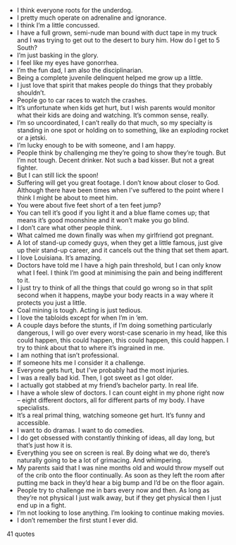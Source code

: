  - I think everyone roots for the underdog.
 - I pretty much operate on adrenaline and ignorance.
 - I think I’m a little concussed.
 - I have a full grown, semi-nude man bound with duct tape in my truck and I was trying to get out to the desert to bury him. How do I get to 5 South?
 - I’m just basking in the glory.
 - I feel like my eyes have gonorrhea.
 - I’m the fun dad, I am also the disciplinarian.
 - Being a complete juvenile delinquent helped me grow up a little.
 - I just love that spirit that makes people do things that they probably shouldn’t.
 - People go to car races to watch the crashes.
 - It’s unfortunate when kids get hurt, but I wish parents would monitor what their kids are doing and watching. It’s common sense, really.
 - I’m so uncoordinated, I can’t really do that much, so my specialty is standing in one spot or holding on to something, like an exploding rocket or a jetski.
 - I’m lucky enough to be with someone, and I am happy.
 - People think by challenging me they’re going to show they’re tough. But I’m not tough. Decent drinker. Not such a bad kisser. But not a great fighter.
 - But I can still lick the spoon!
 - Suffering will get you great footage. I don’t know about closer to God. Although there have been times when I’ve suffered to the point where I think I might be about to meet him.
 - You were about five feet short of a ten feet jump?
 - You can tell it’s good if you light it and a blue flame comes up; that means it’s good moonshine and it won’t make you go blind.
 - I don’t care what other people think.
 - What calmed me down finally was when my girlfriend got pregnant.
 - A lot of stand-up comedy guys, when they get a little famous, just give up their stand-up career, and it cancels out the thing that set them apart.
 - I love Louisiana. It’s amazing.
 - Doctors have told me I have a high pain threshold, but I can only know what I feel. I think I’m good at minimising the pain and being indifferent to it.
 - I just try to think of all the things that could go wrong so in that split second when it happens, maybe your body reacts in a way where it protects you just a little.
 - Coal mining is tough. Acting is just tedious.
 - I love the tabloids except for when I’m in ’em.
 - A couple days before the stunts, if I’m doing something particularly dangerous, I will go over every worst-case scenario in my head, like this could happen, this could happen, this could happen, this could happen. I try to think about that to where it’s ingrained in me.
 - I am nothing that isn’t professional.
 - If someone hits me I consider it a challenge.
 - Everyone gets hurt, but I’ve probably had the most injuries.
 - I was a really bad kid. Then, I got sweet as I got older.
 - I actually got stabbed at my friend’s bachelor party. In real life.
 - I have a whole slew of doctors. I can count eight in my phone right now – eight different doctors, all for different parts of my body. I have specialists.
 - It’s a real primal thing, watching someone get hurt. It’s funny and accessible.
 - I want to do dramas. I want to do comedies.
 - I do get obsessed with constantly thinking of ideas, all day long, but that’s just how it is.
 - Everything you see on screen is real. By doing what we do, there’s naturally going to be a lot of grimacing. And whimpering.
 - My parents said that I was nine months old and would throw myself out of the crib onto the floor continually. As soon as they left the room after putting me back in they’d hear a big bump and I’d be on the floor again.
 - People try to challenge me in bars every now and then. As long as they’re not physical I just walk away, but if they get physical then I just end up in a fight.
 - I’m not looking to lose anything. I’m looking to continue making movies.
 - I don’t remember the first stunt I ever did.

41 quotes